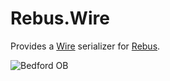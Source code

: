 # Rebus.Wire

Provides a [Wire](https://github.com/akkadotnet/Wire) serializer for [Rebus](https://github.com/rebus-org/Rebus).

![Bedford OB](https://raw.githubusercontent.com/rebus-org/Rebus/master/artwork/little_rebusbus2_copy-200x200.png)